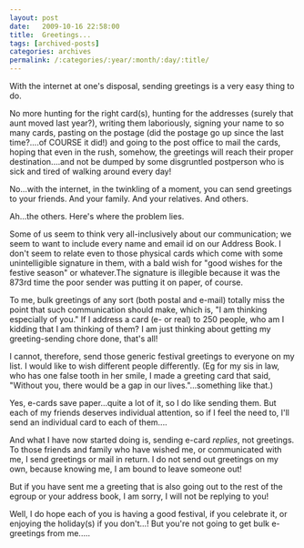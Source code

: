 ```yaml
---
layout: post
date:	2009-10-16 22:58:00
title:  Greetings...
tags: [archived-posts]
categories: archives
permalink: /:categories/:year/:month/:day/:title/
---
```

With the internet at one's disposal, sending greetings is a very easy thing to do.

No more hunting for the right card(s), hunting for the addresses (surely that aunt moved last year?), writing them laboriously, signing your name to so many cards, pasting on the postage (did the postage go up since the last time?....of COURSE it did!) and going to the post office to mail the cards, hoping that even in the rush, somehow, the greetings will reach their proper destination....and not be dumped by some disgruntled postperson who is sick and tired of walking around every day!

No...with the internet, in the twinkling of a moment, you can send greetings to your friends. And your family. And your relatives. And others.

Ah...the others. Here's where the problem lies.

Some of us seem to think very all-inclusively about our communication; we seem to want to include every name and email id on our Address Book. I don't seem to relate even to those physical cards which come with some unintelligible signature in them, with a bald wish for "good wishes for the festive season" or whatever.The signature is illegible because it was the 873rd time the poor sender was putting it on paper, of course.

To me, bulk greetings of any sort (both postal and e-mail) totally miss the point that such communication should make, which is, "I am thinking especially of you." If I address a card (e- or real) to 250 people, who am I kidding that I am thinking of them? I am just thinking about getting my greeting-sending chore done, that's all!

I cannot, therefore, send those generic festival greetings to everyone on my list. I would like to wish different people differently. (Eg for my sis in law, who has one false tooth in her smile, I made a greeting card that said, "Without you, there would be a gap in our lives."...something like that.)

Yes, e-cards save paper...quite a lot of it, so I do like sending them. But each of my friends deserves individual attention, so if I feel the need to, I'll send an individual card to each of them....

And what I have now started doing is, sending e-card *replies*, not greetings. To those friends and family who have wished me, or communicated with me, I send greetings or mail in return. I do not send out greetings on my own, because knowing me, I am bound to leave someone out!

But if you have sent me a greeting that is also going out to the rest of the egroup or your address book, I am sorry, I will not be replying to you!

Well, I do hope each of you is having a good festival, if you celebrate it, or enjoying the holiday(s) if you don't...! But you're not going to get bulk e-greetings from me.....
